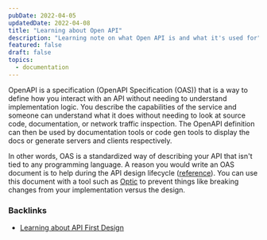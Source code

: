 ```yaml
---
pubDate: 2022-04-05
updatedDate: 2022-04-08
title: "Learning about Open API"
description: "Learning note on what Open API is and what it's used for"
featured: false
draft: false
topics:
  - documentation
---
```


OpenAPI is a specification (OpenAPI Specification (OAS)) that is a way to define how you interact with an API without needing to understand implementation logic. You describe the capabilities of the service and someone can understand what it does without needing to look at source code, documentation, or network traffic inspection. The OpenAPI definition can then be used by documentation tools or code gen tools to display the docs or generate servers and clients respectively.

In other words, OAS is a standardized way of describing your API that isn't tied to any programming language. A reason you would write an OAS document is to help during the API design lifecycle ([reference](https://www.openapis.org/what-is-openapi)). You can use this document with a tool such as [Optic](https://www.useoptic.com/docs/diff-openapi) to prevent things like breaking changes from your implementation versus the design.

### Backlinks
- [Learning about API First Design](/what-is-api-first-design)